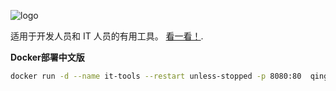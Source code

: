 ![logo](.github/logo.png)

适用于开发人员和 IT 人员的有用工具。 [看一看！](https://it-tools.tech).



**Docker部署中文版**

```sh
docker run -d --name it-tools --restart unless-stopped -p 8080:80  qingfeng2336/it-tools:latest
```





